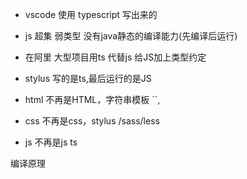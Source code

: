 - vscode 使用 typescript 写出来的
- js 超集  弱类型
    没有java静态的编译能力(先编译后运行)

- 在阿里 大型项目用ts 代替js
    给JS加上类型约定

- stylus 
    写的是ts,最后运行的是JS

- html 不再是HTML，字符串模板   ``, 
- css 不再是css，stylus /sass/less
- js 不再是js ts

编译原理 
